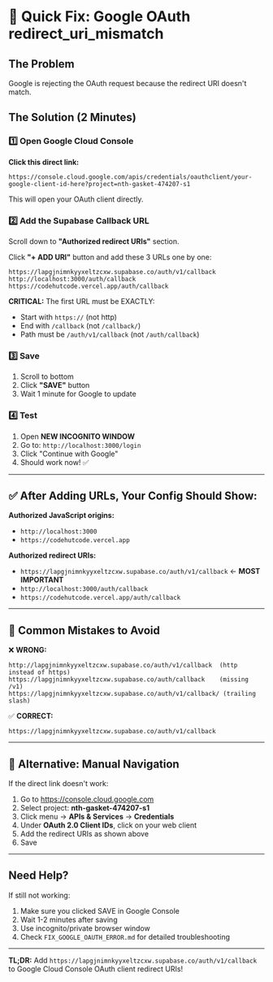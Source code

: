 # 🎯 Quick Fix: Google OAuth redirect_uri_mismatch

## The Problem
Google is rejecting the OAuth request because the redirect URI doesn't match.

## The Solution (2 Minutes)

### 1️⃣ Open Google Cloud Console

**Click this direct link:**
```
https://console.cloud.google.com/apis/credentials/oauthclient/your-google-client-id-here?project=nth-gasket-474207-s1
```

This will open your OAuth client directly.

### 2️⃣ Add the Supabase Callback URL

Scroll down to **"Authorized redirect URIs"** section.

Click **"+ ADD URI"** button and add these 3 URLs one by one:

```
https://lapgjnimnkyyxeltzcxw.supabase.co/auth/v1/callback
http://localhost:3000/auth/callback
https://codehutcode.vercel.app/auth/callback
```

**CRITICAL:** The first URL must be EXACTLY:
- Start with `https://` (not http)
- End with `/callback` (not `/callback/`)
- Path must be `/auth/v1/callback` (not `/auth/callback`)

### 3️⃣ Save

1. Scroll to bottom
2. Click **"SAVE"** button
3. Wait 1 minute for Google to update

### 4️⃣ Test

1. Open **NEW INCOGNITO WINDOW**
2. Go to: `http://localhost:3000/login`
3. Click "Continue with Google"
4. Should work now! ✅

---

## ✅ After Adding URLs, Your Config Should Show:

**Authorized JavaScript origins:**
- `http://localhost:3000`
- `https://codehutcode.vercel.app`

**Authorized redirect URIs:**
- `https://lapgjnimnkyyxeltzcxw.supabase.co/auth/v1/callback` ← **MOST IMPORTANT**
- `http://localhost:3000/auth/callback`
- `https://codehutcode.vercel.app/auth/callback`

---

## 🚨 Common Mistakes to Avoid

❌ **WRONG:**
```
http://lapgjnimnkyyxeltzcxw.supabase.co/auth/v1/callback  (http instead of https)
https://lapgjnimnkyyxeltzcxw.supabase.co/auth/callback    (missing /v1)
https://lapgjnimnkyyxeltzcxw.supabase.co/auth/v1/callback/ (trailing slash)
```

✅ **CORRECT:**
```
https://lapgjnimnkyyxeltzcxw.supabase.co/auth/v1/callback
```

---

## 📱 Alternative: Manual Navigation

If the direct link doesn't work:

1. Go to https://console.cloud.google.com
2. Select project: **nth-gasket-474207-s1**
3. Click menu → **APIs & Services** → **Credentials**
4. Under **OAuth 2.0 Client IDs**, click on your web client
5. Add the redirect URIs as shown above
6. Save

---

## Need Help?

If still not working:
1. Make sure you clicked SAVE in Google Console
2. Wait 1-2 minutes after saving
3. Use incognito/private browser window
4. Check `FIX_GOOGLE_OAUTH_ERROR.md` for detailed troubleshooting

---

**TL;DR:** Add `https://lapgjnimnkyyxeltzcxw.supabase.co/auth/v1/callback` to Google Cloud Console OAuth client redirect URIs!
